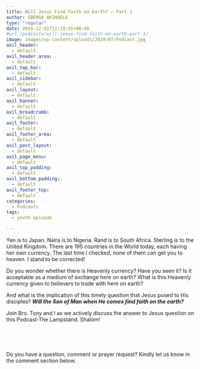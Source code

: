 ```yaml
---
title: Will Jesus Find Faith on Earth? – Part 1
author: GBENGA AKINDELE
type: "regular"
date: 2020-12-01T22:19:55+00:00
#url /podcasts/will-jesus-find-faith-on-earth-part-1/
image: images/wp-content/uploads/2020/07/Podcast.jpg
axil_header:
  - default
axil_header_area:
  - default
axil_top_bar:
  - default
axil_sidebar:
  - default
axil_layout:
  - default
axil_banner:
  - default
axil_breadcrumb:
  - default
axil_footer:
  - default
axil_footer_area:
  - default
axil_post_layout:
  - default
axil_page_menu:
  - default
axil_top_padding:
  - default
axil_bottom_padding:
  - default
axil_footer_top:
  - default
categories:
  - Podcasts
tags:
  - youth episode

---
```

Yen is to Japan. Naira is to Nigeria. Rand is to South Africa. Sterling is to the United Kingdom. There are 195 countries in the World today, each having her own currency. The last time I checked, none of them can get you to heaven. I stand to be corrected!

Do you wonder whether there is Heavenly currency? Have you seen it? Is it acceptable as a medium of exchange here on earth? What is this Heavenly currency given to believers to trade with here on earth?

And what is the implication of this timely question that Jesus posed to His disciples? **_Will the Son of Man when He comes find faith on the earth?_**

Join Bro. Tony and I as we actively discuss the answer to Jesus question on this Podcast-The Lampstand. Shalom!

&nbsp;



&nbsp;

Do you have a question, comment or prayer request? Kindly let us know in the comment section below.